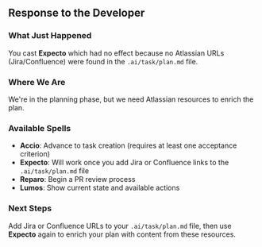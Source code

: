 ## Response to the Developer

### What Just Happened

You cast **Expecto** which had no effect because no Atlassian URLs (Jira/Confluence) were found in the `.ai/task/plan.md` file.

### Where We Are

We're in the planning phase, but we need Atlassian resources to enrich the plan.

### Available Spells

- **Accio**: Advance to task creation (requires at least one acceptance criterion)
- **Expecto**: Will work once you add Jira or Confluence links to the `.ai/task/plan.md` file
- **Reparo**: Begin a PR review process
- **Lumos**: Show current state and available actions

### Next Steps

Add Jira or Confluence URLs to your `.ai/task/plan.md` file, then use **Expecto** again to enrich your plan with content from these resources.
